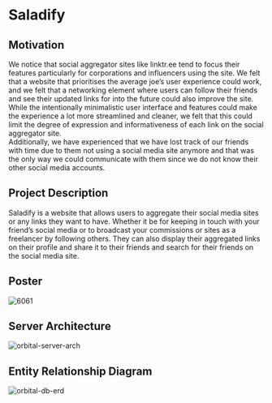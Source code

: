 # Saladify

## Motivation

We notice that social aggregator sites like linktr.ee tend to focus their features particularly for corporations and influencers using the site. We felt that a website that prioritises the average joe’s user experience could work, and we felt that a networking element where users can follow their friends and see their updated links for into the future could also improve the site. While the intentionally minimalistic user interface and features could make the experience a lot more streamlined and cleaner, we felt that this could limit the degree of expression and informativeness of each link on the social aggregator site. \
Additionally, we have experienced that we have lost track of our friends with time due to them not using a social media site anymore and that was the only way we could communicate with them since we do not know their other social media accounts.

## Project Description

Saladify is a website that allows users to aggregate their social media sites or any links they want to have. Whether it be for keeping in touch with your friend’s social media or to broadcast your commissions or sites as a freelancer by following others. They can also display their aggregated links on their profile and share it to their friends and search for their friends on the social media site.

## Poster
![6061](https://github.com/user-attachments/assets/061aaa23-e539-4817-9a72-1f6a088b97a0)

## Server Architecture
![orbital-server-arch](https://github.com/user-attachments/assets/cdd8c8ed-ca3f-4379-899b-54d14ce4c88e)

## Entity Relationship Diagram
![orbital-db-erd](https://github.com/user-attachments/assets/b78d25a7-73c8-4a20-a5fc-ec9596788c3f)


